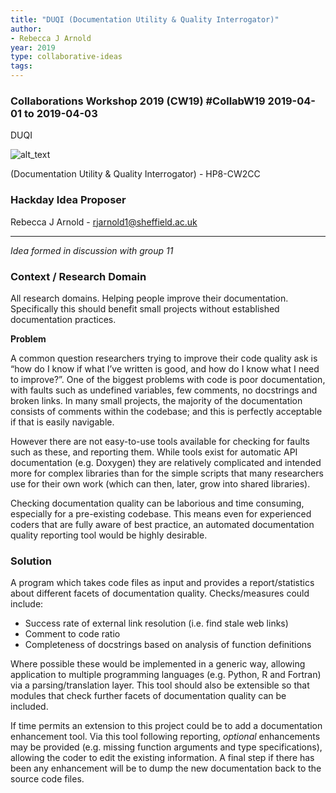 ```yaml
---
title: "DUQI (Documentation Utility & Quality Interrogator)"
author:
- Rebecca J Arnold
year: 2019
type: collaborative-ideas
tags:
---
```

### Collaborations Workshop 2019 (CW19) #CollabW19 2019-04-01 to 2019-04-03

DUQI


![alt_text](../images/cw-19-duck.jpg)


(Documentation Utility & Quality Interrogator) - HP8-CW2CC


### Hackday Idea Proposer

Rebecca J Arnold - rjarnold1@sheffield.ac.uk



---


_Idea formed in discussion with group 11_


### Context / Research Domain

All research domains. Helping people improve their documentation.  \
Specifically this should benefit small projects without established documentation practices.

**Problem**

A common question researchers trying to improve their code quality ask is “how do I know if what I’ve written is good, and how do I know what I need to improve?”.  One of the biggest problems with code is poor documentation, with faults such as undefined variables, few comments, no docstrings and broken links. In many small projects, the majority of the documentation consists of comments within the codebase; and this is perfectly acceptable if that is easily navigable.

However there are not easy-to-use tools available for checking for faults such as these, and reporting them. While tools exist for automatic API documentation (e.g. Doxygen) they are relatively complicated and intended more for complex libraries than for the simple scripts that many researchers use for their own work (which can then, later, grow into shared libraries).

Checking documentation quality can be laborious and time consuming, especially for a pre-existing codebase. This means even for experienced coders that are fully aware of best practice, an automated documentation quality reporting tool would be highly desirable.


### Solution

A program which takes code files as input and provides a report/statistics about different facets of documentation quality. Checks/measures could include:



*   Success rate of external link resolution (i.e. find stale web links)
*   Comment to code ratio
*   Completeness of docstrings based on analysis of function definitions

Where possible these would be implemented in a generic way, allowing application to multiple programming languages (e.g. Python, R and Fortran) via a parsing/translation layer. This tool should also be extensible so that modules that check further facets of documentation quality can be included.

If time permits an extension to this project could be to add a documentation enhancement tool. Via this tool following reporting, _optional_ enhancements may be provided (e.g. missing function arguments and type specifications), allowing the coder to edit the existing information. A final step if there has been any enhancement will be to dump the new documentation back to the source code files.


